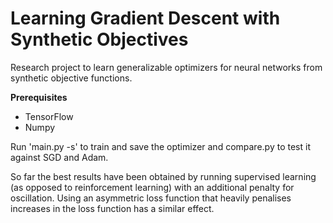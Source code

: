 # Learning Gradient Descent with Synthetic Objectives

Research project to learn generalizable optimizers for neural networks from synthetic objective functions.    


**Prerequisites**
 - TensorFlow    
 - Numpy    


Run 'main.py -s' to train and save the optimizer and compare.py to test it against SGD and Adam.    

So far the best results have been obtained by running supervised learning (as opposed to reinforcement learning) with an additional penalty for oscillation. Using an asymmetric loss function that heavily penalises increases in the loss function has a similar effect. 

